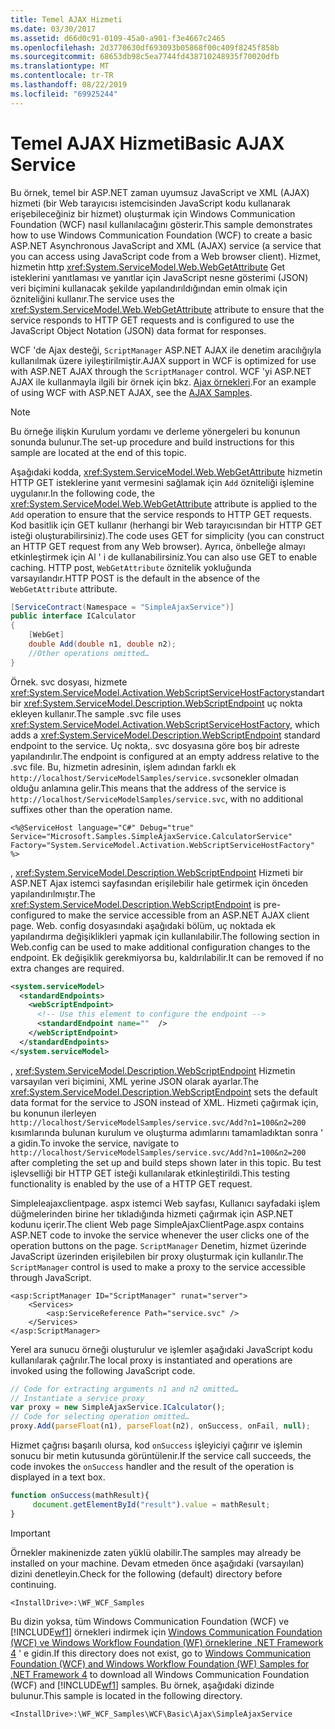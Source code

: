 ```yaml
---
title: Temel AJAX Hizmeti
ms.date: 03/30/2017
ms.assetid: d66d0c91-0109-45a0-a901-f3e4667c2465
ms.openlocfilehash: 2d3770630df693093b05868f00c409f8245f858b
ms.sourcegitcommit: 68653db98c5ea7744fd438710248935f70020dfb
ms.translationtype: MT
ms.contentlocale: tr-TR
ms.lasthandoff: 08/22/2019
ms.locfileid: "69925244"
---
```

# <a name="basic-ajax-service"></a><span data-ttu-id="98b1c-102">Temel AJAX Hizmeti</span><span class="sxs-lookup"><span data-stu-id="98b1c-102">Basic AJAX Service</span></span>
<span data-ttu-id="98b1c-103">Bu örnek, temel bir ASP.NET zaman uyumsuz JavaScript ve XML (AJAX) hizmeti (bir Web tarayıcısı istemcisinden JavaScript kodu kullanarak erişebileceğiniz bir hizmet) oluşturmak için Windows Communication Foundation (WCF) nasıl kullanılacağını gösterir.</span><span class="sxs-lookup"><span data-stu-id="98b1c-103">This sample demonstrates how to use Windows Communication Foundation (WCF) to create a basic ASP.NET Asynchronous JavaScript and XML (AJAX) service (a service that you can access using JavaScript code from a Web browser client).</span></span> <span data-ttu-id="98b1c-104">Hizmet, hizmetin http <xref:System.ServiceModel.Web.WebGetAttribute> Get isteklerini yanıtlaması ve yanıtlar için JavaScript nesne gösterimi (JSON) veri biçimini kullanacak şekilde yapılandırıldığından emin olmak için özniteliğini kullanır.</span><span class="sxs-lookup"><span data-stu-id="98b1c-104">The service uses the <xref:System.ServiceModel.Web.WebGetAttribute> attribute to ensure that the service responds to HTTP GET requests and is configured to use the JavaScript Object Notation (JSON) data format for responses.</span></span>  
  
 <span data-ttu-id="98b1c-105">WCF 'de Ajax desteği, `ScriptManager` ASP.NET AJAX ile denetim aracılığıyla kullanılmak üzere iyileştirilmiştir.</span><span class="sxs-lookup"><span data-stu-id="98b1c-105">AJAX support in WCF is optimized for use with ASP.NET AJAX through the `ScriptManager` control.</span></span> <span data-ttu-id="98b1c-106">WCF 'yi ASP.NET AJAX ile kullanmayla ilgili bir örnek için bkz. [Ajax örnekleri](ajax.md).</span><span class="sxs-lookup"><span data-stu-id="98b1c-106">For an example of using WCF with ASP.NET AJAX, see the [AJAX Samples](ajax.md).</span></span>  
  
> [!NOTE]
> <span data-ttu-id="98b1c-107">Bu örneğe ilişkin Kurulum yordamı ve derleme yönergeleri bu konunun sonunda bulunur.</span><span class="sxs-lookup"><span data-stu-id="98b1c-107">The set-up procedure and build instructions for this sample are located at the end of this topic.</span></span>  
  
 <span data-ttu-id="98b1c-108">Aşağıdaki kodda, <xref:System.ServiceModel.Web.WebGetAttribute> hizmetin HTTP GET isteklerine yanıt vermesini sağlamak için `Add` özniteliği işlemine uygulanır.</span><span class="sxs-lookup"><span data-stu-id="98b1c-108">In the following code, the <xref:System.ServiceModel.Web.WebGetAttribute> attribute is applied to the `Add` operation to ensure that the service responds to HTTP GET requests.</span></span> <span data-ttu-id="98b1c-109">Kod basitlik için GET kullanır (herhangi bir Web tarayıcısından bir HTTP GET isteği oluşturabilirsiniz).</span><span class="sxs-lookup"><span data-stu-id="98b1c-109">The code uses GET for simplicity (you can construct an HTTP GET request from any Web browser).</span></span> <span data-ttu-id="98b1c-110">Ayrıca, önbelleğe almayı etkinleştirmek için Al ' i de kullanabilirsiniz.</span><span class="sxs-lookup"><span data-stu-id="98b1c-110">You can also use GET to enable caching.</span></span> <span data-ttu-id="98b1c-111">HTTP post, `WebGetAttribute` öznitelik yokluğunda varsayılandır.</span><span class="sxs-lookup"><span data-stu-id="98b1c-111">HTTP POST is the default in the absence of the `WebGetAttribute` attribute.</span></span>  

```csharp
[ServiceContract(Namespace = "SimpleAjaxService")]
public interface ICalculator
{
    [WebGet]
    double Add(double n1, double n2);
    //Other operations omitted…
}
```

 <span data-ttu-id="98b1c-112">Örnek. svc dosyası, hizmete <xref:System.ServiceModel.Activation.WebScriptServiceHostFactory>standart bir <xref:System.ServiceModel.Description.WebScriptEndpoint> uç nokta ekleyen kullanır.</span><span class="sxs-lookup"><span data-stu-id="98b1c-112">The sample .svc file uses <xref:System.ServiceModel.Activation.WebScriptServiceHostFactory>, which adds a <xref:System.ServiceModel.Description.WebScriptEndpoint> standard endpoint to the service.</span></span> <span data-ttu-id="98b1c-113">Uç nokta,. svc dosyasına göre boş bir adreste yapılandırılır.</span><span class="sxs-lookup"><span data-stu-id="98b1c-113">The endpoint is configured at an empty address relative to the .svc file.</span></span> <span data-ttu-id="98b1c-114">Bu, hizmetin adresinin, işlem adından farklı ek `http://localhost/ServiceModelSamples/service.svc`sonekler olmadan olduğu anlamına gelir.</span><span class="sxs-lookup"><span data-stu-id="98b1c-114">This means that the address of the service is `http://localhost/ServiceModelSamples/service.svc`, with no additional suffixes other than the operation name.</span></span>  

```svc
<%@ServiceHost language="C#" Debug="true" Service="Microsoft.Samples.SimpleAjaxService.CalculatorService" Factory="System.ServiceModel.Activation.WebScriptServiceHostFactory" %>
```

 <span data-ttu-id="98b1c-115">, <xref:System.ServiceModel.Description.WebScriptEndpoint> Hizmeti bir ASP.NET Ajax istemci sayfasından erişilebilir hale getirmek için önceden yapılandırılmıştır.</span><span class="sxs-lookup"><span data-stu-id="98b1c-115">The <xref:System.ServiceModel.Description.WebScriptEndpoint> is pre-configured to make the service accessible from an ASP.NET AJAX client page.</span></span> <span data-ttu-id="98b1c-116">Web. config dosyasındaki aşağıdaki bölüm, uç noktada ek yapılandırma değişiklikleri yapmak için kullanılabilir.</span><span class="sxs-lookup"><span data-stu-id="98b1c-116">The following section in Web.config can be used to make additional configuration changes to the endpoint.</span></span> <span data-ttu-id="98b1c-117">Ek değişiklik gerekmiyorsa bu, kaldırılabilir.</span><span class="sxs-lookup"><span data-stu-id="98b1c-117">It can be removed if no extra changes are required.</span></span>  
  
```xml  
<system.serviceModel>  
  <standardEndpoints>  
    <webScriptEndpoint>  
      <!-- Use this element to configure the endpoint -->  
      <standardEndpoint name=""  />  
    </webScriptEndpoint>  
  </standardEndpoints>  
</system.serviceModel>  
```  
  
 <span data-ttu-id="98b1c-118">, <xref:System.ServiceModel.Description.WebScriptEndpoint> Hizmetin varsayılan veri biçimini, XML yerine JSON olarak ayarlar.</span><span class="sxs-lookup"><span data-stu-id="98b1c-118">The <xref:System.ServiceModel.Description.WebScriptEndpoint> sets the default data format for the service to JSON instead of XML.</span></span> <span data-ttu-id="98b1c-119">Hizmeti çağırmak için, bu konunun ilerleyen `http://localhost/ServiceModelSamples/service.svc/Add?n1=100&n2=200` kısımlarında bulunan kurulum ve oluşturma adımlarını tamamladıktan sonra ' a gidin.</span><span class="sxs-lookup"><span data-stu-id="98b1c-119">To invoke the service, navigate to `http://localhost/ServiceModelSamples/service.svc/Add?n1=100&n2=200` after completing the set up and build steps shown later in this topic.</span></span> <span data-ttu-id="98b1c-120">Bu test işlevselliği bir HTTP GET isteği kullanılarak etkinleştirildi.</span><span class="sxs-lookup"><span data-stu-id="98b1c-120">This testing functionality is enabled by the use of a HTTP GET request.</span></span>  
  
 <span data-ttu-id="98b1c-121">Simpleleajaxclientpage. aspx istemci Web sayfası, Kullanıcı sayfadaki işlem düğmelerinden birine her tıkladığında hizmeti çağırmak için ASP.NET kodunu içerir.</span><span class="sxs-lookup"><span data-stu-id="98b1c-121">The client Web page SimpleAjaxClientPage.aspx contains ASP.NET code to invoke the service whenever the user clicks one of the operation buttons on the page.</span></span> <span data-ttu-id="98b1c-122">`ScriptManager` Denetim, hizmet üzerinde JavaScript üzerinden erişilebilen bir proxy oluşturmak için kullanılır.</span><span class="sxs-lookup"><span data-stu-id="98b1c-122">The `ScriptManager` control is used to make a proxy to the service accessible through JavaScript.</span></span>  

```aspx-csharp
<asp:ScriptManager ID="ScriptManager" runat="server">  
    <Services>  
        <asp:ServiceReference Path="service.svc" />  
    </Services>  
</asp:ScriptManager>  
```

 <span data-ttu-id="98b1c-123">Yerel ara sunucu örneği oluşturulur ve işlemler aşağıdaki JavaScript kodu kullanılarak çağrılır.</span><span class="sxs-lookup"><span data-stu-id="98b1c-123">The local proxy is instantiated and operations are invoked using the following JavaScript code.</span></span>  

```javascript
// Code for extracting arguments n1 and n2 omitted…  
// Instantiate a service proxy  
var proxy = new SimpleAjaxService.ICalculator();  
// Code for selecting operation omitted…  
proxy.Add(parseFloat(n1), parseFloat(n2), onSuccess, onFail, null);  
```

 <span data-ttu-id="98b1c-124">Hizmet çağrısı başarılı olursa, kod `onSuccess` işleyiciyi çağırır ve işlemin sonucu bir metin kutusunda görüntülenir.</span><span class="sxs-lookup"><span data-stu-id="98b1c-124">If the service call succeeds, the code invokes the `onSuccess` handler and the result of the operation is displayed in a text box.</span></span>  

```javascript
function onSuccess(mathResult){  
     document.getElementById("result").value = mathResult;  
}
```

> [!IMPORTANT]
>  <span data-ttu-id="98b1c-125">Örnekler makinenizde zaten yüklü olabilir.</span><span class="sxs-lookup"><span data-stu-id="98b1c-125">The samples may already be installed on your machine.</span></span> <span data-ttu-id="98b1c-126">Devam etmeden önce aşağıdaki (varsayılan) dizini denetleyin.</span><span class="sxs-lookup"><span data-stu-id="98b1c-126">Check for the following (default) directory before continuing.</span></span>  
>   
>  `<InstallDrive>:\WF_WCF_Samples`  
>   
>  <span data-ttu-id="98b1c-127">Bu dizin yoksa, tüm Windows Communication Foundation (WCF) ve [!INCLUDE[wf1](../../../../includes/wf1-md.md)] örnekleri indirmek için [Windows Communication Foundation (WCF) ve Windows Workflow Foundation (WF) örneklerine .NET Framework 4](https://go.microsoft.com/fwlink/?LinkId=150780) ' e gidin.</span><span class="sxs-lookup"><span data-stu-id="98b1c-127">If this directory does not exist, go to [Windows Communication Foundation (WCF) and Windows Workflow Foundation (WF) Samples for .NET Framework 4](https://go.microsoft.com/fwlink/?LinkId=150780) to download all Windows Communication Foundation (WCF) and [!INCLUDE[wf1](../../../../includes/wf1-md.md)] samples.</span></span> <span data-ttu-id="98b1c-128">Bu örnek, aşağıdaki dizinde bulunur.</span><span class="sxs-lookup"><span data-stu-id="98b1c-128">This sample is located in the following directory.</span></span>  
>   
>  `<InstallDrive>:\WF_WCF_Samples\WCF\Basic\Ajax\SimpleAjaxService`  

